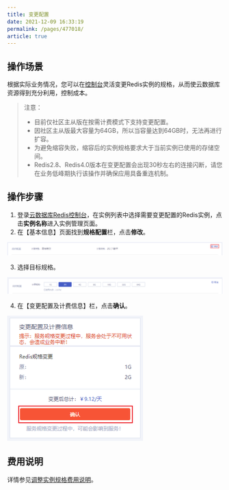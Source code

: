```yaml
---
title: 变更配置
date: 2021-12-09 16:33:19
permalink: /pages/477018/
article: true
---
```


## 操作场景

根据实际业务情况，您可以在[控制台](https://console.capitalonline.net/dbinstances)灵活变更Redis实例的规格，从而使云数据库资源得到充分利用，控制成本。

> 注意：
>
> - 目前仅社区主从版在按需计费模式下支持变更配置。
> - 因社区主从版最大容量为64GB，所以当容量达到64GB时，无法再进行扩容。
> - 为避免缩容失败，缩容后的实例规格要求大于当前实例已使用的存储空间。
> - Redis2.8、Redis4.0版本在变更配置会出现30秒左右的连接闪断，请您在业务低峰期执行该操作并确保应用具备重连机制。

## 操作步骤

1. 登录[云数据库Redis控制台](https://console.capitalonline.net/dbinstances)，在实例列表中选择需要变更配置的Redis实例，点击**实例名称**进入实例管理页面。
2. 在【基本信息】页面找到**规格配置**栏，点击**修改**。

![008](../../pics/008-16390403562341.png)

3. 选择目标规格。

![009](../../pics/009.png)

4. 在【变更配置及计费信息】栏，点击**确认**。

![10](../../pics/10.png)

## 费用说明

详情参见[调整实例规格费用说明](./../../03.购买指南/04.调整实例规格费用说明.md)。

